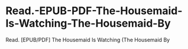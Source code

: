 # Read.-EPUB-PDF-The-Housemaid-Is-Watching-The-Housemaid-By
Read. [EPUB/PDF] The Housemaid Is Watching (The Housemaid By
